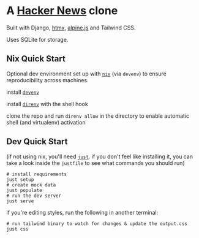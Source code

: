 # A [Hacker News](https://news.ycombinator.com/) clone

Built with Django, [htmx](https://htmx.org/), [alpine.js](https://alpinejs.dev/) and Tailwind CSS.

Uses SQLite for storage.


## Nix Quick Start

Optional dev environment set up with [`nix`](https://nixos.org/) (via `devenv`) to ensure reproducibility across machines.

install [`devenv`](https://devenv.sh/getting-started/)

install [`direnv`](https://devenv.sh/automatic-shell-activation/) with the shell hook

clone the repo and run `direnv allow` in the directory to enable automatic shell (and virtualenv) activation

## Dev Quick Start

(if not using nix, you'll need [`just`](https://github.com/casey/just). if you don't feel like installing it, you can take a look inside the `justfile` to see what commands you should run)

```shell
# install requirements
just setup
# create mock data
just populate 
# run the dev server
just serve 
```

if you're editing styles, run the following in another terminal:

```shell
# run tailwind binary to watch for changes & update the output.css
just css
```
